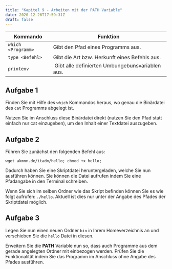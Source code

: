 ```yaml
---
title: "Kapitel 9 - Arbeiten mit der PATH Variable"
date: 2020-12-26T17:59:31Z
draft: false
---
```


| Kommando      | Funktion      |
| ------------- | ------------- |
| `which <Programm>` | Gibt den Pfad eines Programms aus. |
| `type <Befehl>` | Gibt die Art bzw. Herkunft eines Befehls aus. |
| `printenv` | Gibt alle definierten Umbungebunsvariablen aus. |

## Aufgabe 1

Finden Sie mit Hilfe des `which` Kommandos heraus, wo genau die Binärdatei des `cat` Programms abgelegt ist. 

Nutzen Sie im Anschluss diese Binärdatei direkt (nutzen Sie den Pfad statt einfach nur cat einzugeben), um den Inhalt einer Textdatei auszugeben.

## Aufgabe 2

Führen Sie zunächst den folgenden Befehl aus:

`wget akmnn.de/itadm/hello; chmod +x hello;`

Dadurch haben Sie eine Skriptdatei heruntergeladen, welche Sie nun ausführen können. Sie können die Datei aufrufen indem Sie eine Pfadangabe in den Terminal schreiben. 

Wenn Sie sich im selben Ordner wie das Skript befinden können Sie es wie folgt aufrufen: `./hello`. Aktuell ist dies nur unter der Angabe des Pfades der Skriptdatei möglich.

## Aufgabe 3

Legen Sie nun einen neuen Ordner `bin` in Ihrem Homeverzeichnis an und verschieben Sie die `hello` Datei in diesen.

Erweitern Sie die **PATH** Variable nun so, dass auch Programme aus dem gerade angelegten Ordner mit einbezogen werden. Prüfen Sie die Funktionalität indem Sie das Programm im Anschluss ohne Angabe des Pfades ausführen.